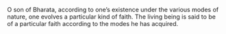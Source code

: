 O son of Bharata, according to one’s existence under the various modes of nature, one evolves a particular kind of faith. The living being is said to be of a particular faith according to the modes he has acquired.